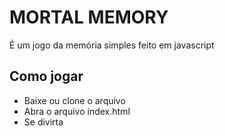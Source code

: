 # MORTAL MEMORY

É um jogo da memória simples feito em javascript

## Como jogar

- Baixe ou clone o arquivo
- Abra o arquivo index.html
- Se divirta